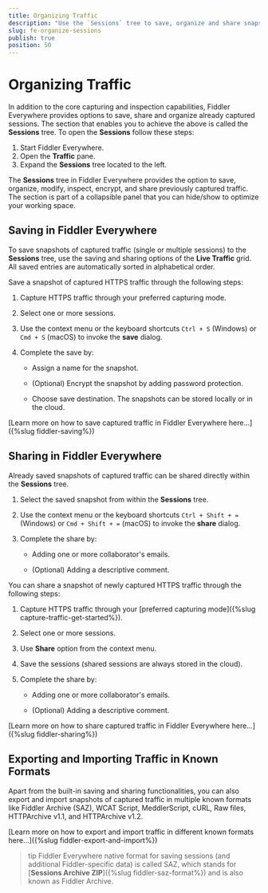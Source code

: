 ```yaml
---
title: Organizing Traffic
description: "Use the `Sessions` tree to save, organize and share snapshots of captured traffic."
slug: fe-organize-sessions
publish: true
position: 50
---
```


# Organizing Traffic

In addition to the core capturing and inspection capabilities, Fiddler Everywhere provides options to save, share and organize already captured sessions. The section that enables you to achieve the above is called the **Sessions** tree. To open the **Sessions** follow these steps:

1. Start Fiddler Everywhere.
1. Open the **Traffic** pane.
1. Expand the **Sessions** tree located to the left.

The **Sessions** tree in Fiddler Everywhere provides the option to save, organize, modify, inspect, encrypt, and share previously captured traffic. The section is part of a collapsible panel that you can hide/show to optimize your working space.


## Saving in Fiddler Everywhere

To save snapshots of captured traffic (single or multiple sessions) to the **Sessions** tree, use the saving and sharing options of the **Live Traffic** grid. All saved entries are automatically sorted in alphabetical order.

Save a snapshot of captured HTTPS traffic through the following steps:

1. Capture HTTPS traffic through your preferred capturing mode.

1. Select one or more sessions.

1. Use the context menu or the keyboard shortcuts `Ctrl + S` (Windows) or `Cmd + S` (macOS) to invoke the **save** dialog.

1. Complete the save by:

    - Assign a name for the snapshot.

    - (Optional) Encrypt the snapshot by adding password protection.

    - Choose save destination. The snapshots can be stored locally or in the cloud.


[Learn more on how to save captured traffic in Fiddler Everywhere here...]({%slug fiddler-saving%})

## Sharing in Fiddler Everywhere

Already saved snapshots of captured traffic can be shared directly within the **Sessions** tree.

1. Select the saved snapshot from within the **Sessions** tree.

1. Use the context menu or the keyboard shortcuts `Ctrl + Shift + =` (Windows) or `Cmd + Shift + =` (macOS) to invoke the **share** dialog.

1. Complete the share by:

    - Adding one or more collaborator's emails.

    - (Optional) Adding a descriptive comment.


You can share a snapshot of newly captured HTTPS traffic through the following steps:

1. Capture HTTPS traffic through your [preferred capturing mode]({%slug capture-traffic-get-started%}).

1. Select one or more sessions.

1. Use **Share** option from the context menu.

1. Save the sessions (shared sessions are always stored in the cloud).

1. Complete the share by:

    - Adding one or more collaborator's emails.

    - (Optional) Adding a descriptive comment.


[Learn more on how to share captured traffic in Fiddler Everywhere here...]({%slug fiddler-sharing%})


## Exporting and Importing Traffic in Known Formats

Apart from the built-in saving and sharing functionalities, you can also export and import snapshots of captured traffic in multiple known formats like Fiddler Archive (SAZ), WCAT Script, MeddlerScript, cURL, Raw files, HTTPArchive v1.1, and HTTPArchive v1.2.

[Learn more on how to export and import traffic in different known formats here...]({%slug fiddler-export-and-import%})

>tip Fiddler Everywhere native format for saving sessions (and additional Fiddler-specific data) is called SAZ, which stands for [**Sessions Archive ZIP**]({%slug fiddler-saz-format%}) and is also known as Fiddler Archive. 
